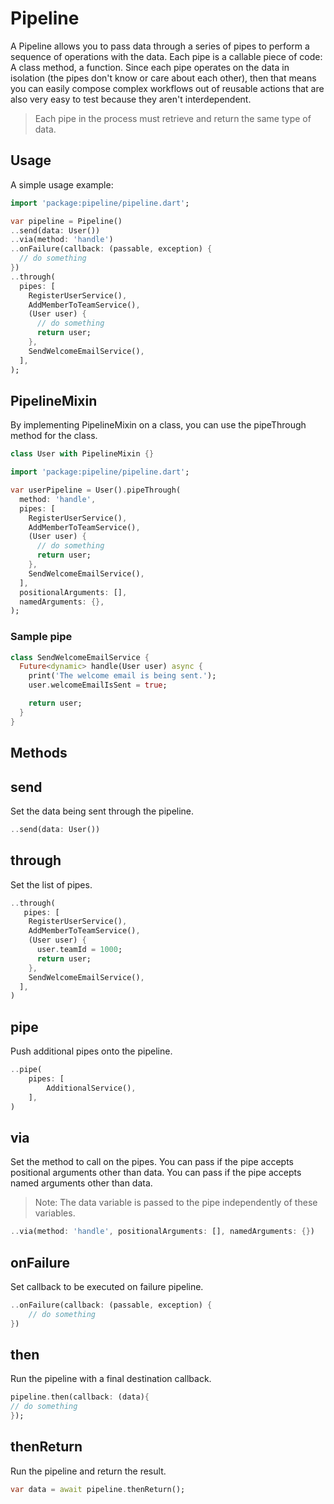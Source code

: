 # Pipeline
A Pipeline allows you to pass data through a series of pipes to perform a sequence of operations with the data. Each pipe is a callable piece of code: A class method, a function. Since each pipe operates on the data in isolation (the pipes don't know or care about each other), then that means you can easily compose complex workflows out of reusable actions that are also very easy to test because they aren't interdependent.

>Each pipe in the process must retrieve and return the same type of data.

## Usage

A simple usage example:

```dart
import 'package:pipeline/pipeline.dart';

var pipeline = Pipeline()
..send(data: User())
..via(method: 'handle')
..onFailure(callback: (passable, exception) {
  // do something
})
..through(
  pipes: [
    RegisterUserService(),
    AddMemberToTeamService(),
    (User user) {
      // do something
      return user;
    },
    SendWelcomeEmailService(),
  ],
);
```

## PipelineMixin
By implementing PipelineMixin on a class, you can use the pipeThrough method for the class.

```dart
class User with PipelineMixin {}
```

```dart
import 'package:pipeline/pipeline.dart';

var userPipeline = User().pipeThrough(
  method: 'handle',
  pipes: [
    RegisterUserService(),
    AddMemberToTeamService(),
    (User user) {
      // do something
      return user;
    },
    SendWelcomeEmailService(),
  ],
  positionalArguments: [],
  namedArguments: {},
);

```

### Sample pipe
```dart
class SendWelcomeEmailService {
  Future<dynamic> handle(User user) async {
    print('The welcome email is being sent.');
    user.welcomeEmailIsSent = true;

    return user;
  }
}
```
## Methods
## send
Set the data being sent through the pipeline.
```dart
..send(data: User())
```
## through
Set the list of pipes.
```dart
..through(
   pipes: [
    RegisterUserService(),
    AddMemberToTeamService(),
    (User user) {
      user.teamId = 1000;
      return user;
    },
    SendWelcomeEmailService(),
  ],
)
```
## pipe
Push additional pipes onto the pipeline.
```dart
..pipe(
    pipes: [
        AdditionalService(),
    ],
)
```
## via
Set the method to call on the pipes.
You can pass if the pipe accepts positional arguments other than data.
You can pass if the pipe accepts named arguments other than data.
>Note: The data variable is passed to the pipe independently of these variables.
```dart
..via(method: 'handle', positionalArguments: [], namedArguments: {})
```
## onFailure
Set callback to be executed on failure pipeline.
```dart
..onFailure(callback: (passable, exception) {
    // do something
})
```
## then
Run the pipeline with a final destination callback.
```dart
pipeline.then(callback: (data){
// do something
});
```
## thenReturn
Run the pipeline and return the result.
```dart
var data = await pipeline.thenReturn();
```
